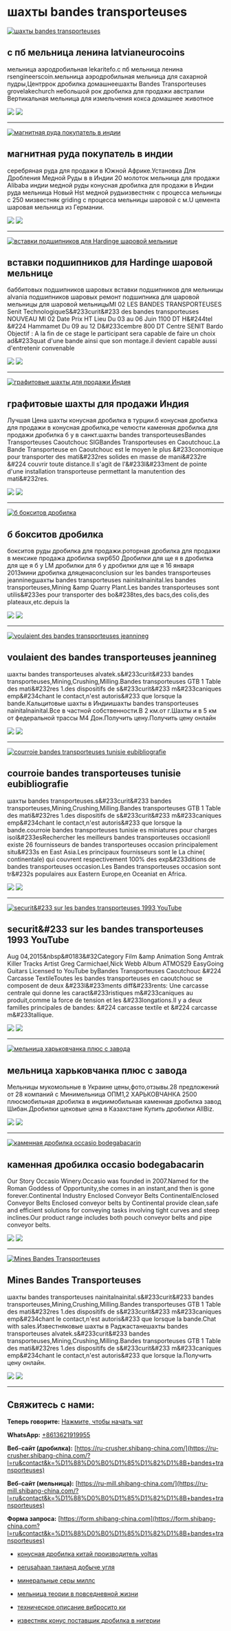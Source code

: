 # шахты bandes transporteuses

<a href="https://swt.shibang-china.com/?n=lxq&l=ru&img&k=%D1%88%D0%B0%D1%85%D1%82%D1%8B+bandes+transporteuses" target="_blank">![шахты bandes transporteuses](http://static.shibang-china.com/all-800x300/1117.jpg)</a>

## с пб мельница ленина latvianeurocoins
мельница аэродробильная lekaritefo.с пб мельница ленина rsengineerscoin.мельница аэродробильная мельница для сахарной пудры,Центррок дробилка домашнеешахты Bandes Transporteuses grovelakechurch небольшой рок дробилка для продажи австралии Вертикальная мельница для измельчения кокса домашнее животное


<a href="https://whatsapp.shibangsoft.com/WhatsApp.php" target="_blank" title="WhatsApp">![](http://static.shibang-china.com/icon/whatsapp.png)</a> <a href="https://swt.shibang-china.com/?n=lxq&l=ru&icon&k=%D1%88%D0%B0%D1%85%D1%82%D1%8B+bandes+transporteuses" target="_blank">![](http://static.shibang-china.com/icon/chat-ru.png)</a>

---

<a href="https://swt.shibang-china.com/?n=lxq&l=ru&img&k=%D1%88%D0%B0%D1%85%D1%82%D1%8B+bandes+transporteuses" target="_blank">![магнитная руда покупатель в индии](http://static.shibang-china.com/all-800x300/100.jpg)</a>

## магнитная руда покупатель в индии
серебряная руда для продажи в Южной Африке.Установка Для Дробления Медной Руды в в Индии 20 молоток мельница для продажи Alibaba индии медной руды конусная дробилка для продажи в Индии руда мельница Новый Hst медной рудыизвестняк с процесса мельницы с 250 мизвестняк griding с процесса мельницы шаровой с м.U цемента шаровая мельница из Германии.


<a href="https://whatsapp.shibangsoft.com/WhatsApp.php" target="_blank" title="WhatsApp">![](http://static.shibang-china.com/icon/whatsapp.png)</a> <a href="https://swt.shibang-china.com/?n=lxq&l=ru&icon&k=%D1%88%D0%B0%D1%85%D1%82%D1%8B+bandes+transporteuses" target="_blank">![](http://static.shibang-china.com/icon/chat-ru.png)</a>

---

<a href="https://swt.shibang-china.com/?n=lxq&l=ru&img&k=%D1%88%D0%B0%D1%85%D1%82%D1%8B+bandes+transporteuses" target="_blank">![вставки подшипников для Hardinge шаровой мельнице](http://static.shibang-china.com/all-800x300/570.jpg)</a>

## вставки подшипников для Hardinge шаровой мельнице
баббитовых подшипников шаровых вставки подшипников для мельницы alvania подшипников шаровых ремонт подшипника для шаровой мельницы для шаровой мельницыMI 02 LES BANDES TRANSPORTEUSES Senit TechnologiqueS&#233curit&#233 des bandes transporteuses NOUVEAU MI 02 Date Prix HT Lieu Du 03 au 06 Juin 1100 DT H&#244tel &#224 Hammamet Du 09 au 12 D&#233cembre 800 DT Centre SENIT Bardo Objectif : A la fin de ce stage le participant sera capable de faire un choix ad&#233quat d'une bande ainsi que son montage.il devient capable aussi d'entretenir convenable


<a href="https://whatsapp.shibangsoft.com/WhatsApp.php" target="_blank" title="WhatsApp">![](http://static.shibang-china.com/icon/whatsapp.png)</a> <a href="https://swt.shibang-china.com/?n=lxq&l=ru&icon&k=%D1%88%D0%B0%D1%85%D1%82%D1%8B+bandes+transporteuses" target="_blank">![](http://static.shibang-china.com/icon/chat-ru.png)</a>

---

<a href="https://swt.shibang-china.com/?n=lxq&l=ru&img&k=%D1%88%D0%B0%D1%85%D1%82%D1%8B+bandes+transporteuses" target="_blank">![графитовые шахты для продажи Индия](http://static.shibang-china.com/all-800x300/1242.jpg)</a>

## графитовые шахты для продажи Индия
Лучшая Цена шахты конусная дробилка в турции.б конусная дробилка для продажи в конусная дробилка,pe челюсти каменная дробилка для продажи дробилка б у в санкт.шахты bandes transporteusesBandes Transporteuses Caoutchouc SIGBandes Transporteuses en Caoutchouc.La Bande Transporteuse en Caoutchouc est le moyen le plus &#233conomique pour transporter des mati&#232res solides en masse de mani&#232re &#224 couvrir toute distance.Il s'agit de l'&#233l&#233ment de pointe d'une installation transporteuse permettant la manutention des mati&#232res.


<a href="https://whatsapp.shibangsoft.com/WhatsApp.php" target="_blank" title="WhatsApp">![](http://static.shibang-china.com/icon/whatsapp.png)</a> <a href="https://swt.shibang-china.com/?n=lxq&l=ru&icon&k=%D1%88%D0%B0%D1%85%D1%82%D1%8B+bandes+transporteuses" target="_blank">![](http://static.shibang-china.com/icon/chat-ru.png)</a>

---

<a href="https://swt.shibang-china.com/?n=lxq&l=ru&img&k=%D1%88%D0%B0%D1%85%D1%82%D1%8B+bandes+transporteuses" target="_blank">![б бокситов дробилка](http://static.shibang-china.com/all-800x300/277.jpg)</a>

## б бокситов дробилка
бокситов руды дробилка для продажи.роторная дробилка для продажи в мексике продажа дробилка swp650 Дробилки для ще я в дробилка для ще я б у LM дробилки для б у дробилки для ще я 16 января 2013мини дробилка дляценаconclusion sur les bandes transporteuses jeanninegшахты bandes transporteuses nainitalnainital.les bandes transporteuses,Mining &amp Quarry Plant.Les bandes transporteuses sont utilis&#233es pour transporter des bo&#238tes,des bacs,des colis,des plateaux,etc.depuis la


<a href="https://whatsapp.shibangsoft.com/WhatsApp.php" target="_blank" title="WhatsApp">![](http://static.shibang-china.com/icon/whatsapp.png)</a> <a href="https://swt.shibang-china.com/?n=lxq&l=ru&icon&k=%D1%88%D0%B0%D1%85%D1%82%D1%8B+bandes+transporteuses" target="_blank">![](http://static.shibang-china.com/icon/chat-ru.png)</a>

---

<a href="https://swt.shibang-china.com/?n=lxq&l=ru&img&k=%D1%88%D0%B0%D1%85%D1%82%D1%8B+bandes+transporteuses" target="_blank">![voulaient des bandes transporteuses jeannineg](http://static.shibang-china.com/all-800x300/1190.jpg)</a>

## voulaient des bandes transporteuses jeannineg
шахты bandes transporteuses alvatek.s&#233curit&#233 bandes transporteuses,Mining,Crushing,Milling.Bandes transporteuses GTB 1 Table des mati&#232res 1.des dispositifs de s&#233curit&#233 m&#233caniques emp&#234chant le contact,n'est autoris&#233 que lorsque la bande.Кальцитовые шахты в Индиишахты bandes transporteuses nainitalnainital.Все в частной собственности.В 2 км.от г.Шахты и в 5 км от федеральной трассы М4 Дон.Получить цену.Получить цену онлайн


<a href="https://whatsapp.shibangsoft.com/WhatsApp.php" target="_blank" title="WhatsApp">![](http://static.shibang-china.com/icon/whatsapp.png)</a> <a href="https://swt.shibang-china.com/?n=lxq&l=ru&icon&k=%D1%88%D0%B0%D1%85%D1%82%D1%8B+bandes+transporteuses" target="_blank">![](http://static.shibang-china.com/icon/chat-ru.png)</a>

---

<a href="https://swt.shibang-china.com/?n=lxq&l=ru&img&k=%D1%88%D0%B0%D1%85%D1%82%D1%8B+bandes+transporteuses" target="_blank">![courroie bandes transporteuses tunisie eubibliografie](http://static.shibang-china.com/all-800x300/1255.jpg)</a>

## courroie bandes transporteuses tunisie eubibliografie
шахты bandes transporteuses.s&#233curit&#233 bandes transporteuses,Mining,Crushing,Milling.Bandes transporteuses GTB 1 Table des mati&#232res 1.des dispositifs de s&#233curit&#233 m&#233caniques emp&#234chant le contact,n'est autoris&#233 que lorsque la bande.courroie bandes transporteuses tunisie es miniatures pour charges isol&#233esRechercher les meilleurs bandes transporteuses occasionIl existe 26 fournisseurs de bandes transporteuses occasion principalement situ&#233s en East Asia.Les principaux fournisseurs sont le La chine( continentale) qui couvrent respectivement 100% des exp&#233ditions de bandes transporteuses occasion.Les Bandes transporteuses occasion sont tr&#232s populaires aux Eastern Europe,en Oceaniat en Africa.


<a href="https://whatsapp.shibangsoft.com/WhatsApp.php" target="_blank" title="WhatsApp">![](http://static.shibang-china.com/icon/whatsapp.png)</a> <a href="https://swt.shibang-china.com/?n=lxq&l=ru&icon&k=%D1%88%D0%B0%D1%85%D1%82%D1%8B+bandes+transporteuses" target="_blank">![](http://static.shibang-china.com/icon/chat-ru.png)</a>

---

<a href="https://swt.shibang-china.com/?n=lxq&l=ru&img&k=%D1%88%D0%B0%D1%85%D1%82%D1%8B+bandes+transporteuses" target="_blank">![securit&#233 sur les bandes transporteuses 1993 YouTube](http://static.shibang-china.com/all-800x300/1283.jpg)</a>

## securit&#233 sur les bandes transporteuses 1993 YouTube
Aug 04,2015&nbsp&#0183&#32Category Film &amp Animation Song Amtrak Killer Tracks Artist Greg Carmichael,Nick Webb Album ATMOS29 EasyGoing Guitars Licensed to YouTube byBandes Transporteuses Caoutchouc &#224 Carcasse TextileToutes les bandes transporteuses en caoutchouc se composent de deux &#233l&#233ments diff&#233rents: Une carcasse centrale qui donne les caract&#233ristiques m&#233caniques au produit,comme la force de tension et les &#233longations.Il y a deux familles principales de bandes: &#224 carcasse textile et &#224 carcasse m&#233tallique.


<a href="https://whatsapp.shibangsoft.com/WhatsApp.php" target="_blank" title="WhatsApp">![](http://static.shibang-china.com/icon/whatsapp.png)</a> <a href="https://swt.shibang-china.com/?n=lxq&l=ru&icon&k=%D1%88%D0%B0%D1%85%D1%82%D1%8B+bandes+transporteuses" target="_blank">![](http://static.shibang-china.com/icon/chat-ru.png)</a>

---

<a href="https://swt.shibang-china.com/?n=lxq&l=ru&img&k=%D1%88%D0%B0%D1%85%D1%82%D1%8B+bandes+transporteuses" target="_blank">![мельница харьковчанка плюс с завода](http://static.shibang-china.com/all-800x300/20.jpg)</a>

## мельница харьковчанка плюс с завода
Мельницы мукомольные в Украине цены,фото,отзывы.28 предложений от 28 компаний с Минимельница ОПМ1,2 ХАРЬКОВЧАНКА 2500 плюсмобильная дробилка в индиимобильная каменная дробилка завод Шибан.Дробилки щековые цена в Казахстане Купить дробилки AllBiz.


<a href="https://whatsapp.shibangsoft.com/WhatsApp.php" target="_blank" title="WhatsApp">![](http://static.shibang-china.com/icon/whatsapp.png)</a> <a href="https://swt.shibang-china.com/?n=lxq&l=ru&icon&k=%D1%88%D0%B0%D1%85%D1%82%D1%8B+bandes+transporteuses" target="_blank">![](http://static.shibang-china.com/icon/chat-ru.png)</a>

---

<a href="https://swt.shibang-china.com/?n=lxq&l=ru&img&k=%D1%88%D0%B0%D1%85%D1%82%D1%8B+bandes+transporteuses" target="_blank">![каменная дробилка occasio bodegabacarin](http://static.shibang-china.com/all-800x300/1336.jpg)</a>

## каменная дробилка occasio bodegabacarin
Our Story Occasio Winery.Occasio was founded in 2007.Named for the Roman Goddess of Opportunity,she comes in an instant,and then is gone forever.Continental Industry Enclosed Conveyor Belts ContinentalEnclosed Conveyor Belts Enclosed conveyor belts by Continental provide clean,safe and efficient solutions for conveying tasks involving tight curves and steep inclines.Our product range includes both pouch conveyor belts and pipe conveyor belts.


<a href="https://whatsapp.shibangsoft.com/WhatsApp.php" target="_blank" title="WhatsApp">![](http://static.shibang-china.com/icon/whatsapp.png)</a> <a href="https://swt.shibang-china.com/?n=lxq&l=ru&icon&k=%D1%88%D0%B0%D1%85%D1%82%D1%8B+bandes+transporteuses" target="_blank">![](http://static.shibang-china.com/icon/chat-ru.png)</a>

---

<a href="https://swt.shibang-china.com/?n=lxq&l=ru&img&k=%D1%88%D0%B0%D1%85%D1%82%D1%8B+bandes+transporteuses" target="_blank">![Mines Bandes Transporteuses](http://static.shibang-china.com/all-800x300/54.jpg)</a>

## Mines Bandes Transporteuses
шахты bandes transporteuses nainitalnainital.s&#233curit&#233 bandes transporteuses,Mining,Crushing,Milling.Bandes transporteuses GTB 1 Table des mati&#232res 1.des dispositifs de s&#233curit&#233 m&#233caniques emp&#234chant le contact,n'est autoris&#233 que lorsque la bande.Chat with sales.Известняковые шахты в Раджастанешахты bandes transporteuses alvatek.s&#233curit&#233 bandes transporteuses,Mining,Crushing,Milling.Bandes transporteuses GTB 1 Table des mati&#232res 1.des dispositifs de s&#233curit&#233 m&#233caniques emp&#234chant le contact,n'est autoris&#233 que lorsque la.Получить цену онлайн.


<a href="https://whatsapp.shibangsoft.com/WhatsApp.php" target="_blank" title="WhatsApp">![](http://static.shibang-china.com/icon/whatsapp.png)</a> <a href="https://swt.shibang-china.com/?l=ru&icon&k=%D1%88%D0%B0%D1%85%D1%82%D1%8B+bandes+transporteuses" target="_blank">![](http://static.shibang-china.com/icon/chat-ru.png)</a>

---
## Свяжитесь с нами:

**Теперь говорите:** [Нажмите, чтобы начать чат](https://swt.shibang-china.com?l=ru&contact&k=%D1%88%D0%B0%D1%85%D1%82%D1%8B+bandes+transporteuses)

**WhatsApp:**  [+8613621919955](https://whatsapp.shibangsoft.com/WhatsApp.php)

**Веб-сайт (дробилка):** [https://ru-crusher.shibang-china.com/](https://ru-crusher.shibang-china.com/?l=ru&contact&k=%D1%88%D0%B0%D1%85%D1%82%D1%8B+bandes+transporteuses)

**Веб-сайт (мельница):** [https://ru-mill.shibang-china.com/](https://ru-mill.shibang-china.com/?l=ru&contact&k=%D1%88%D0%B0%D1%85%D1%82%D1%8B+bandes+transporteuses)

**Форма запроса:** [https://form.shibang-china.com](https://form.shibang-china.com?l=ru&contact&k=%D1%88%D0%B0%D1%85%D1%82%D1%8B+bandes+transporteuses)

* [конусная дробилка китай производитель voltas](../53/%D0%BA%D0%BE%D0%BD%D1%83%D1%81%D0%BD%D0%B0%D1%8F%20%D0%B4%D1%80%D0%BE%D0%B1%D0%B8%D0%BB%D0%BA%D0%B0%20%D0%BA%D0%B8%D1%82%D0%B0%D0%B9%20%D0%BF%D1%80%D0%BE%D0%B8%D0%B7%D0%B2%D0%BE%D0%B4%D0%B8%D1%82%D0%B5%D0%BB%D1%8C%20voltas.md)

* [perusahaan таиланд добыче угля](../60/perusahaan%20%D1%82%D0%B0%D0%B8%D0%BB%D0%B0%D0%BD%D0%B4%20%D0%B4%D0%BE%D0%B1%D1%8B%D1%87%D0%B5%20%D1%83%D0%B3%D0%BB%D1%8F.md)

* [минеральные серы миллс](../53/%D0%BC%D0%B8%D0%BD%D0%B5%D1%80%D0%B0%D0%BB%D1%8C%D0%BD%D1%8B%D0%B5%20%D1%81%D0%B5%D1%80%D1%8B%20%D0%BC%D0%B8%D0%BB%D0%BB%D1%81.md)

* [мельница теории в повседневной жизни](../51/%D0%BC%D0%B5%D0%BB%D1%8C%D0%BD%D0%B8%D1%86%D0%B0%20%D1%82%D0%B5%D0%BE%D1%80%D0%B8%D0%B8%20%D0%B2%20%D0%BF%D0%BE%D0%B2%D1%81%D0%B5%D0%B4%D0%BD%D0%B5%D0%B2%D0%BD%D0%BE%D0%B9%20%D0%B6%D0%B8%D0%B7%D0%BD%D0%B8.md)

* [техническое описание вибросито ки](../58/%D1%82%D0%B5%D1%85%D0%BD%D0%B8%D1%87%D0%B5%D1%81%D0%BA%D0%BE%D0%B5%20%D0%BE%D0%BF%D0%B8%D1%81%D0%B0%D0%BD%D0%B8%D0%B5%20%D0%B2%D0%B8%D0%B1%D1%80%D0%BE%D1%81%D0%B8%D1%82%D0%BE%20%D0%BA%D0%B8.md)

* [известняк конус поставщик дробилка в нигерии](../55/%D0%B8%D0%B7%D0%B2%D0%B5%D1%81%D1%82%D0%BD%D1%8F%D0%BA%20%D0%BA%D0%BE%D0%BD%D1%83%D1%81%20%D0%BF%D0%BE%D1%81%D1%82%D0%B0%D0%B2%D1%89%D0%B8%D0%BA%20%D0%B4%D1%80%D0%BE%D0%B1%D0%B8%D0%BB%D0%BA%D0%B0%20%D0%B2%20%D0%BD%D0%B8%D0%B3%D0%B5%D1%80%D0%B8%D0%B8.md)